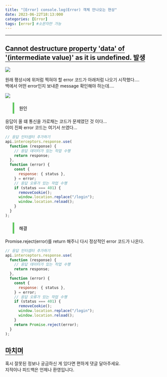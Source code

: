 ```yaml
---
title: "[Error] console.log(Error) 객체 안나오는 현상"
date: 2023-06-22T18:13:000
categories: [Error]
tags: [error] #소문자만 가능
---
```


---

## <b style="border-bottom:2px solid gray" class="h2">Cannot destructure property 'data' of '(intermediate value)' as it is undefined. 발생</b>

<img src="https://github.com/TWOGATH3R/twogather-web-frontend/assets/88264006/df319a46-ad81-4eaa-beb8-d2535b80b9d9"/>

원래 평상시에 위처럼 찍혀야 할 error 코드가 아래처럼 나오기 시작했다....<br/>
백에서 어떤 error인지 보내준 message 확인해야 하는데....

<img src="https://github.com/TWOGATH3R/twogather-web-frontend/assets/88264006/efaf403d-53fe-4976-8b7a-a80f458ca917"/>

<blockquote style="color:black; padding: 0.5rem 1rem; border-left: 5px solid #5cc55b;">
원인
</blockquote>

응답이 올 떄 통신을 가로채는 코드가 문제였던 것 이다...<br/>
이미 진짜 error 코드는 여기서 쓰였다...

```js
// 응답 인터셉터 추가하기
api.interceptors.response.use(
  function (response) {
    // 응답 데이터가 있는 작업 수행
    return response;
  },
  function (error) {
    const {
      response: { status },
    } = error;
    // 응답 오류가 있는 작업 수행
    if (status === 401) {
      removeCookie();
      window.location.replace("/login");
      window.location.reload();
    }
  }
);
```

<blockquote style="color:black; padding: 0.5rem 1rem; border-left: 5px solid #5cc55b;">
해결
</blockquote>

Promise.reject(error)를 return 해주니 다시 정상적인 error 코드가 나온다.

```js
// 응답 인터셉터 추가하기
api.interceptors.response.use(
  function (response) {
    // 응답 데이터가 있는 작업 수행
    return response;
  },
  function (error) {
    const {
      response: { status },
    } = error;
    // 응답 오류가 있는 작업 수행
    if (status === 401) {
      removeCookie();
      window.location.replace("/login");
      window.location.reload();
    }
    return Promise.reject(error);
  }
);
```

## <b style="border-bottom:2px solid gray"><b>마치며</b></b>

<P>혹시 잘못된 정보나 궁금하신 게 있다면 편하게 댓글 달아주세요.<br/>
지적이나 피드백은 언제나 환영입니다.</p>